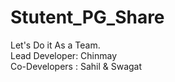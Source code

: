 # Stutent_PG_Share
Let's Do it As a Team.
<br>
Lead Developer: Chinmay<br>
Co-Developers : Sahil & Swagat
